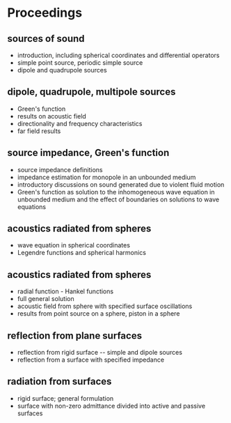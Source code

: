# Proceedings

## sources of sound

- introduction, including spherical coordinates and differential operators
- simple point source, periodic simple source
- dipole and quadrupole sources

## dipole, quadrupole, multipole sources

- Green's function
- results on acoustic field
- directionality and frequency characteristics
- far field results

## source impedance, Green's function

- source impedance definitions
- impedance estimation for monopole in an unbounded medium
- introductory discussions on sound generated due to violent fluid motion
- Green's function as solution to the inhomogeneous wave equation in unbounded medium and the effect of boundaries on solutions to wave equations

## acoustics radiated from spheres

- wave equation in spherical coordinates
- Legendre functions and spherical harmonics

## acoustics radiated from spheres

- radial function - Hankel functions
- full general solution
- acoustic field from sphere with specified surface oscillations
- results from point source on a sphere, piston in a sphere

## reflection from plane surfaces

- reflection from rigid surface -- simple and dipole sources
- reflection from a surface with specified impedance

## radiation from surfaces

- rigid surface; general formulation
- surface with non-zero admittance divided into active and passive surfaces
